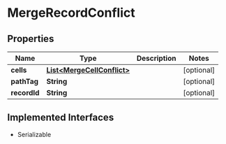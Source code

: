 

# MergeRecordConflict


## Properties

| Name | Type | Description | Notes |
|------------ | ------------- | ------------- | -------------|
|**cells** | [**List&lt;MergeCellConflict&gt;**](MergeCellConflict.md) |  |  [optional] |
|**pathTag** | **String** |  |  [optional] |
|**recordId** | **String** |  |  [optional] |


## Implemented Interfaces

* Serializable


